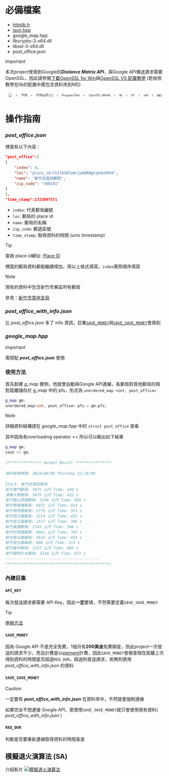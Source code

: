 # 必備檔案
+ [httplib.h](https://github.com/yhirose/cpp-httplib)
+ [json.hpp](https://github.com/nlohmann/json/blob/develop/single_include/nlohmann/json.hpp)
+ google_map.hpp
+ libcrypto-3-x64.dll
+ libssl-3-x64.dll 
+ post_office.json


> [!IMPORTANT]
> 本次project使用到Google的***Distance Matrix API***，與Google API傳送請求需要OpenSSL，因此請參閱[下載OpenSSL for Win](https://blog.csdn.net/m0_46665077/article/details/125609435)與[OpenSSL VS 配置教學](https://blog.csdn.net/m0_51531114/article/details/132207881) (若依照教學在lib的配置中需包含資料夾到MD)
>
>![](images/MD.png)

# 操作指南

### *post_office.json*
裡面有以下內容：

```json
"post_office":[
{
    "index": 0,
    "loc": "place_id:ChIJb2HleAc1aDQRNgCqh8u6PU4",
    "name": "新竹武昌街郵局",
    "zip_code": "300191"
}
],
"time_stamp":1723097571
```
+ `index`:    代表郵局編號
+ `loc`:      郵局的 place id
+ `name`:     郵局的名稱
+ `zip_code`: 郵遞區號 
+ `time_stamp`: 取得資料的時間 (unix timestamp)
>[!TIP]
>查詢 place id網址: [Place ID](https://developers.google.com/maps/documentation/places/web-service/place-id?hl=zh-tw)


裡面的郵局資料都能繼續增加，用以上格式填寫，`index`需照順序填寫
>[!NOTE]
>現有的資料中包含新竹市東區所有郵局
>
>參見：[新竹市當地支局](https://subservices.post.gov.tw/post/internet/Q_localpost/index.jsp?ID=12070201&search_area=%E6%96%B0%E7%AB%B9%E5%B8%82&desc=lp004_06.htm#list)

### *post_office_with_info.json*
比 *post_office.json* 多了 info 資訊，巨集[`SAVE_MONEY`](#save_money)與[`SAVE_SAVE_MONEY`](#save_save_money)會用到

### *google_map.hpp*
>[!IMPORTANT]
>需搭配 ***post_office.json*** 使用

### 使用方法
首先創建 *g_map* 實例，他就會自動與Google API連線，各郵局對其他郵局的相對距離儲存於 *g_map* 中的 pfs，形式為 `unordered_map <int, post_office>`
```cpp
g_map gm;
unordered_map<int, post_office> pfs = gm.pfs;
```

>[!NOTE]
>詳細資料結構請在 *google_map.hpp* 中的 `struct post_office` 查看

其中因為有overloading operator << 所以可以輸出如下結果
```cpp
g_map gm;
cout << gm;

/*************** Output Result ****************
 
資料取得時間: 2024/08/08 Thursday 22:18:06

Start: 新竹武昌街郵局
新竹東門郵局: 1075 公尺 Time: 248 s
清華大學郵局: 3479 公尺 Time: 422 s
新竹龍山西路郵局: 5166 公尺 Time: 695 s
新竹關東橋郵局: 6072 公尺 Time: 814 s
新竹學府路郵局: 2770 公尺 Time: 327 s
新竹西大路郵局: 2214 公尺 Time: 422 s
新竹民主路郵局: 1517 公尺 Time: 306 s
新竹東園郵局: 2743 公尺 Time: 346 s
新竹科學園郵局: 6041 公尺 Time: 765 s
新竹南大路郵局: 3533 公尺 Time: 653 s
新竹民生路郵局: 668 公尺 Time: 113 s
新竹建中郵局: 3137 公尺 Time: 405 s
新竹陽明交大郵局: 5258 公尺 Time: 672 s
------------------------------------------
**********************************************/
```

### 內建巨集
#### `API_KEY`
每次發送請求都需要 API Key，因此**一定**要填，不然需要定義`SAVE_SAVE_MONEY`
>[!TIP]
>[申辦方法](https://ithelp.ithome.com.tw/articles/10283037)

#### `SAVE_MONEY`
因為 Google API 不是完全免費，1個月有**200美金**免費額度，但此project一次發送的請求不少，而且計費是以[element](https://developers.google.com/maps/documentation/distance-matrix/usage-and-billing?hl=zh-tw)計費，因此`SAVE_MONEY`會檢查現在距離上次得到資料的時間是否超過`REQ_DUR`，超過則發送請求，若無則使用 *post_office_with_info.json* 的資料

#### `SAVE_SAVE_MONEY`
>[!CAUTION]
>一定要有 ***post_office_with_info.json*** 在資料夾中，不然就會強制連線

如果完全不想連接 Google API，那使用`SAVE_SAVE_MONEY`就只會使用現有資料( *post_office_with_info.json* )

#### `REQ_DUR`
判斷是否要重新連線取得資料的時間長度

## 模擬退火演算法 (SA)
介紹影片
[![模擬退火演算法](https://img.youtube.com/vi/P4p-YgidpZ4/maxresdefault.jpg)](https://www.youtube.com/watch?v=P4p-YgidpZ4)
  


